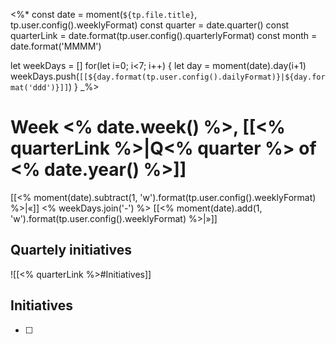 <%*
const date = moment(`${tp.file.title}`, tp.user.config().weeklyFormat)
const quarter = date.quarter()
const quarterLink = date.format(tp.user.config().quarterlyFormat)
const month = date.format('MMMM')

let weekDays = []
for(let i=0; i<7; i++) {
  let day = moment(date).day(i+1)
  weekDays.push(`[[${day.format(tp.user.config().dailyFormat)}|${day.format('ddd')}]]`)
}
_%>
# Week <% date.week() %>, [[<% quarterLink %>|Q<% quarter %> of <% date.year() %>]]
[[<% moment(date).subtract(1, 'w').format(tp.user.config().weeklyFormat) %>|«]] <% weekDays.join('-') %> [[<% moment(date).add(1, 'w').format(tp.user.config().weeklyFormat) %>|»]]

## Quartely initiatives
![[<% quarterLink %>#Initiatives]]

## Initiatives
- [ ] 